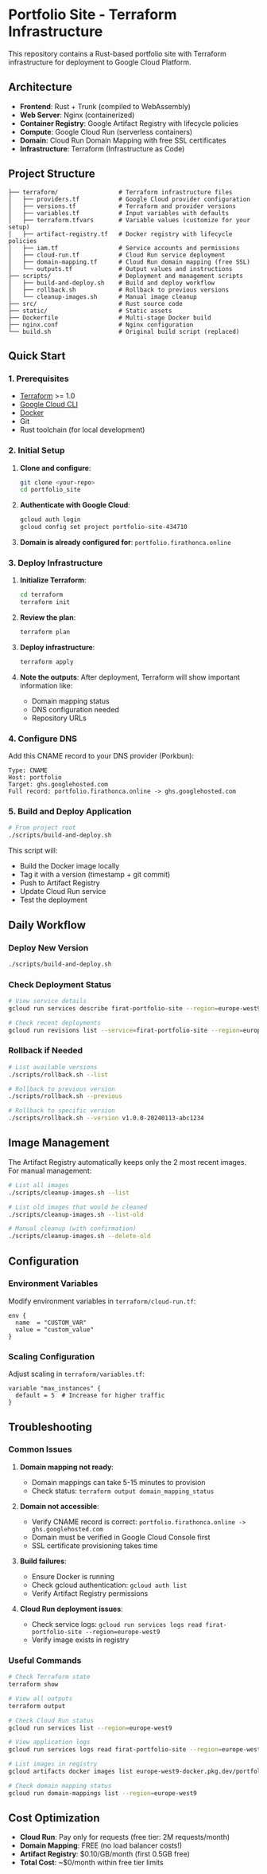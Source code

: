 # Portfolio Site - Terraform Infrastructure

This repository contains a Rust-based portfolio site with Terraform infrastructure for deployment to Google Cloud Platform.

## Architecture

- **Frontend**: Rust + Trunk (compiled to WebAssembly)
- **Web Server**: Nginx (containerized)
- **Container Registry**: Google Artifact Registry with lifecycle policies
- **Compute**: Google Cloud Run (serverless containers)
- **Domain**: Cloud Run Domain Mapping with free SSL certificates
- **Infrastructure**: Terraform (Infrastructure as Code)

## Project Structure

```
├── terraform/                 # Terraform infrastructure files
│   ├── providers.tf           # Google Cloud provider configuration
│   ├── versions.tf            # Terraform and provider versions
│   ├── variables.tf           # Input variables with defaults
│   ├── terraform.tfvars       # Variable values (customize for your setup)
│   ├── artifact-registry.tf   # Docker registry with lifecycle policies
│   ├── iam.tf                 # Service accounts and permissions
│   ├── cloud-run.tf           # Cloud Run service deployment
│   ├── domain-mapping.tf      # Cloud Run domain mapping (free SSL)
│   └── outputs.tf             # Output values and instructions
├── scripts/                   # Deployment and management scripts
│   ├── build-and-deploy.sh    # Build and deploy workflow
│   ├── rollback.sh            # Rollback to previous versions
│   └── cleanup-images.sh      # Manual image cleanup
├── src/                       # Rust source code
├── static/                    # Static assets
├── Dockerfile                 # Multi-stage Docker build
├── nginx.conf                 # Nginx configuration
└── build.sh                   # Original build script (replaced)
```

## Quick Start

### 1. Prerequisites

- [Terraform](https://terraform.io/) >= 1.0
- [Google Cloud CLI](https://cloud.google.com/sdk/docs/install)
- [Docker](https://docs.docker.com/get-docker/)
- Git
- Rust toolchain (for local development)

### 2. Initial Setup

1. **Clone and configure**:
   ```bash
   git clone <your-repo>
   cd portfolio_site
   ```

2. **Authenticate with Google Cloud**:
   ```bash
   gcloud auth login
   gcloud config set project portfolio-site-434710
   ```

3. **Domain is already configured for**: `portfolio.firathonca.online`

### 3. Deploy Infrastructure

1. **Initialize Terraform**:
   ```bash
   cd terraform
   terraform init
   ```

2. **Review the plan**:
   ```bash
   terraform plan
   ```

3. **Deploy infrastructure**:
   ```bash
   terraform apply
   ```

4. **Note the outputs**: After deployment, Terraform will show important information like:
   - Domain mapping status
   - DNS configuration needed
   - Repository URLs

### 4. Configure DNS

Add this CNAME record to your DNS provider (Porkbun):

```
Type: CNAME
Host: portfolio
Target: ghs.googlehosted.com
Full record: portfolio.firathonca.online -> ghs.googlehosted.com
```

### 5. Build and Deploy Application

```bash
# From project root
./scripts/build-and-deploy.sh
```

This script will:
- Build the Docker image locally
- Tag it with a version (timestamp + git commit)
- Push to Artifact Registry
- Update Cloud Run service
- Test the deployment

## Daily Workflow

### Deploy New Version
```bash
./scripts/build-and-deploy.sh
```

### Check Deployment Status
```bash
# View service details
gcloud run services describe firat-portfolio-site --region=europe-west9

# Check recent deployments
gcloud run revisions list --service=firat-portfolio-site --region=europe-west9
```

### Rollback if Needed
```bash
# List available versions
./scripts/rollback.sh --list

# Rollback to previous version
./scripts/rollback.sh --previous

# Rollback to specific version
./scripts/rollback.sh --version v1.0.0-20240113-abc1234
```

## Image Management

The Artifact Registry automatically keeps only the 2 most recent images. For manual management:

```bash
# List all images
./scripts/cleanup-images.sh --list

# List old images that would be cleaned
./scripts/cleanup-images.sh --list-old

# Manual cleanup (with confirmation)
./scripts/cleanup-images.sh --delete-old
```

## Configuration

### Environment Variables

Modify environment variables in `terraform/cloud-run.tf`:

```hcl
env {
  name  = "CUSTOM_VAR"
  value = "custom_value"
}
```

### Scaling Configuration

Adjust scaling in `terraform/variables.tf`:

```hcl
variable "max_instances" {
  default = 5  # Increase for higher traffic
}
```

## Troubleshooting

### Common Issues

1. **Domain mapping not ready**:
   - Domain mappings can take 5-15 minutes to provision
   - Check status: `terraform output domain_mapping_status`

2. **Domain not accessible**:
   - Verify CNAME record is correct: `portfolio.firathonca.online -> ghs.googlehosted.com`
   - Domain must be verified in Google Cloud Console first
   - SSL certificate provisioning takes time

3. **Build failures**:
   - Ensure Docker is running
   - Check gcloud authentication: `gcloud auth list`
   - Verify Artifact Registry permissions

4. **Cloud Run deployment issues**:
   - Check service logs: `gcloud run services logs read firat-portfolio-site --region=europe-west9`
   - Verify image exists in registry

### Useful Commands

```bash
# Check Terraform state
terraform show

# View all outputs
terraform output

# Check Cloud Run status
gcloud run services list --region=europe-west9

# View application logs
gcloud run services logs read firat-portfolio-site --region=europe-west9 --limit=50

# List images in registry
gcloud artifacts docker images list europe-west9-docker.pkg.dev/portfolio-site-434710/cv-portfolio-repo/rust-image-cv-image

# Check domain mapping status
gcloud run domain-mappings list --region=europe-west9
```

## Cost Optimization

- **Cloud Run**: Pay only for requests (free tier: 2M requests/month)
- **Domain Mapping**: FREE (no load balancer costs!)
- **Artifact Registry**: $0.10/GB/month (first 0.5GB free)
- **Total Cost**: ~$0/month within free tier limits
